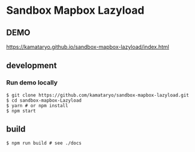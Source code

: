 # Sandbox Mapbox Lazyload

## DEMO

https://kamataryo.github.io/sandbox-mapbox-lazyload/index.html

## development

### Run demo locally

```shell
$ git clone https://github.com/kamataryo/sandbox-mapbox-lazyload.git
$ cd sandbox-mapbox-Lazyload
$ yarn # or npm install
$ npm start
```

## build

```shell
$ npm run build # see ./docs
```
